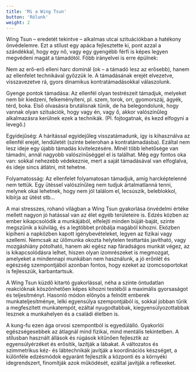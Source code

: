 ```yaml
---
title: 'Mi a Wing Tsun'
button: 'Rólunk'
weight: 2
---
```


Wing Tsun – eredetét tekintve – alkalmas utcai szituációkban a hatékony önvédelemre. Ezt a stílust egy apáca fejlesztette ki, pont azzal a szándékkal, hogy egy nő, vagy egy gyengébb férfi is képes legyen megvédeni magát a támadótól. Főbb irányelvei is erre épülnek:

Nem az erő-erő elleni harc dominál
(ok – a támadó lesz az erősebb), hanem az ellenfelet technikával győzzük le. A támadásának erejét elvezetve, visszavezetve rá, gyors dinamikus kontratámadásokkal válaszolunk.

Gyenge pontok támadása:
Az ellenfél olyan testrészeit támadjuk, melyeket nem bír kiedzeni, felkeményíteni, pl. szem, torok, orr, gyomorszáj, ágyék, térd, boka. Első olvasásra brutálisnak tűnik, de ha belegondolunk, hogy vannak olyan szituációk, hogy vagy én, vagy ő, akkor valószínűleg alkalmazásra kerülnek ezek a technikák. (Pl. fojtogatnak, és kezd elfogyni a levegő.)

Egyidejűség:
A hárítással egyidejűleg visszatámadunk, így is kihasználva az ellenfél erejét, lendületét (szinte belerohan a kontratámadásba). Ezáltal nem lesz ideje egy újabb támadás kivitelezésére. Minél több lehetősége van támadni, annál nagyobb valószínűséggel el is találhat. Még egy fontos oka van: sokkal nehezebb védekeznie, mert a saját támadásával van elfoglalva, és ideje sincs átlátni, mit tehetne.

Folyamatosság:
Az ellenfelet folyamatosan támadjuk, amíg harcképtelenné nem tettük. Egy ütéssel valószínűleg nem tudjuk ártalmatlanná tenni, melynek okai lehetnek, hogy nem jól találom el, lecsúszik, beleblokkol, kibírja az ütést stb…

A mai stresszes, rohanó világban a Wing Tsun gyakorlása önvédelmi értéke mellett nagyon jó hatással van az élet egyéb területeire is. Edzés közben az ember kikapcsolódik a munkájából, elfelejti minden búját-baját, szinte megszűnik a külvilág, és a legtöbbet próbálja magából kihozni. Eközben kipiheni a napközben kapott igénybevételeket, legyen az fizikai vagy szellemi. Nemcsak az ülőmunka okozta helytelen testtartás javítható, vagy mozgáshiány pótolható, hanem aki egész nap fáradságos munkát végez, az is kikapcsolódásra lelhet, hiszen olyan izomrészeket is megmozgat, amelyeket a mindennapi munkában nem használunk, a jó erőnlét és egészség szempontjából azonban fontos, hogy ezeket az izomcsoportokat is fejlesszük, karbantartsuk.

A Wing Tsun küzdő kitartó gyakorlással, néha a szinte öntudatlan reakcióknak köszönhetően képes kihozni testéből a maximális gyorsaságot és teljesítményt. Hasonló módon előnyös a felnőtt emberek munkateljesítménye, lelki egyensúlya szempontjából is, sokkal jobban tűrik a megfeszített munkatempót, ezáltal nyugodtabbak, kiegyensúlyozottabbak lesznek a munkahelyen és a családi életben is.

A kung-fu ezen ága orvosi szempontból is egyedülálló. Gyakorlói egészségesebbek az átlagnál mind fizikai, mind mentális tekintetben. A stílusban használt állások és rúgások kitűnően fejlesztik az egyensúlyérzéket és erősítik, lazítják a lábakat. A változatos és szimmetrikus kéz- és lábtechnikák javítják a koordinációs készséget, a különféle edzésmódok egyaránt fejlesztik a központi és a környéki idegrendszert, finomítják azok működését, ezáltal javítják a reflexeket.
